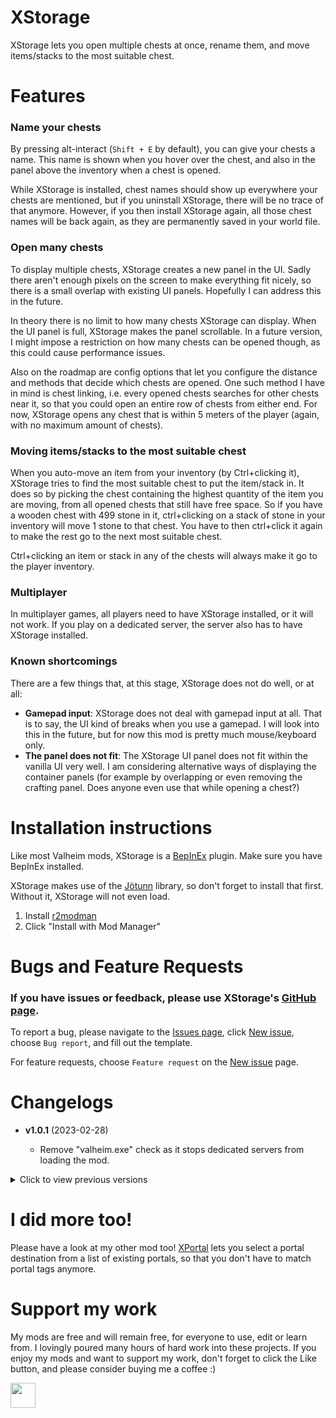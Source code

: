# XStorage

XStorage lets you open multiple chests at once, rename them, and move items/stacks to the most suitable chest.

# Features

### Name your chests

By pressing alt-interact (`Shift + E` by default), you can give your chests a name. This name is shown when you hover over the chest, and also in the panel above the inventory when a chest is opened.

While XStorage is installed, chest names should show up everywhere your chests are mentioned, but if you uninstall XStorage, there will be no trace of that anymore. However, if you then install XStorage again, all those chest names will be back again, as they are permanently saved in your world file.

### Open many chests

To display multiple chests, XStorage creates a new panel in the UI. Sadly there aren't enough pixels on the screen to make everything fit nicely, so there is a small overlap with existing UI panels. Hopefully I can address this in the future.

In theory there is no limit to how many chests XStorage can display. When the UI panel is full, XStorage makes the panel scrollable. In a future version, I might impose a restriction on how many chests can be opened though, as this could cause performance issues.

Also on the roadmap are config options that let you configure the distance and methods that decide which chests are opened. One such method I have in mind is chest linking, i.e. every opened chests searches for other chests near it, so that you could open an entire row of chests from either end. For now, XStorage opens any chest that is within 5 meters of the player (again, with no maximum amount of chests).

### Moving items/stacks to the most suitable chest

When you auto-move an item from your inventory (by Ctrl+clicking it), XStorage tries to find the most suitable chest to put the item/stack in. It does so by picking the chest containing the highest quantity of the item you are moving, from all opened chests that still have free space.
So if you have a wooden chest with 499 stone in it, ctrl+clicking on a stack of stone in your inventory will move 1 stone to that chest. You have to then ctrl+click it again to make the rest go to the next most suitable chest.

Ctrl+clicking an item or stack in any of the chests will always make it go to the player inventory.

### Multiplayer

In multiplayer games, all players need to have XStorage installed, or it will not work. If you play on a dedicated server, the server also has to have XStorage installed.

### Known shortcomings

There are a few things that, at this stage, XStorage does not do well, or at all:

* **Gamepad input**: XStorage does not deal with gamepad input at all. That is to say, the UI kind of breaks when you use a gamepad. I will look into this in the future, but for now this mod is pretty much mouse/keyboard only.
* **The panel does not fit**: The XStorage UI panel does not fit within the vanilla UI very well. I am considering alternative ways of displaying the container panels (for example by overlapping or even removing the crafting panel. Does anyone even use that while opening a chest?)


# Installation instructions

Like most Valheim mods, XStorage is a [BepInEx](https://valheim.thunderstore.io/package/denikson/BepInExPack_Valheim/) plugin. Make sure you have BepInEx installed.

XStorage makes use of the [Jötunn](https://valheim.thunderstore.io/package/ValheimModding/Jotunn/) library, so don't forget to install that first. Without it, XStorage will not even load.

1. Install [r2modman](https://valheim.thunderstore.io/package/ebkr/r2modman/)
2. Click "Install with Mod Manager"


# Bugs and Feature Requests

### If you have issues or feedback, please use XStorage's [GitHub page](https://github.com/SpikeHimself/XStorage/).

To report a bug, please navigate to the [Issues page](https://github.com/SpikeHimself/XStorage/issues), click [New issue](https://github.com/SpikeHimself/XStorage/issues/new/choose), choose `Bug report`, and fill out the template.

For feature requests, choose `Feature request` on the [New issue](https://github.com/SpikeHimself/XStorage/issues/new/choose) page.


# Changelogs

* **v1.0.1** (2023-02-28)

	* Remove "valheim.exe" check as it stops dedicated servers from loading the mod.

<details>
<summary>Click to view previous versions</summary>

* **v1.0.0** (2023-02-28)

	* Initial release

</details>

# I did more too!

Please have a look at my other mod too! [XPortal](https://valheim.thunderstore.io/package/SpikeHimself/XPortal/) lets you select a portal destination from a list of existing portals, so that you don't have to match portal tags anymore.

# Support my work

My mods are free and will remain free, for everyone to use, edit or learn from. I lovingly poured many hours of hard work into these projects. If you enjoy my mods and want to support my work, don't forget to click the Like button, and please consider buying me a coffee :)

[<img src="https://cdn.buymeacoffee.com/buttons/v2/default-yellow.png" height="40">](https://www.buymeacoffee.com/SpikeHimself)

